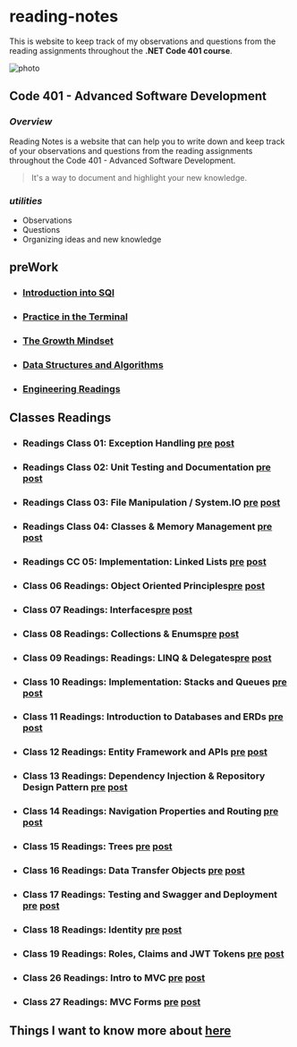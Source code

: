 # reading-notes

This is website to keep track of my observations and questions from the reading assignments throughout the **.NET Code 401 course**.

![photo](https://clockify.me/blog/wp-content/uploads/2021/10/Best-brainstorming-techniques-for-productive-work-cover-min.png)

## Code 401 - Advanced Software Development

### *Overview*

Reading Notes is a website that can help you to write down and keep track of your observations and questions from the reading assignments throughout the Code 401 - Advanced Software Development.

> It's a way to document and highlight your new knowledge.

### *utilities*

- Observations
- Questions
- Organizing ideas and new knowledge

## preWork

- ### [Introduction into SQl](./preWork/Intro%20sql.md)

- ### [Practice in the Terminal](./preWork/Practice%20in%20the%20Terminal.md)

- ### [The Growth Mindset](./preWork/The%20Growth%20Mindset.md)

- ### [Data Structures and Algorithms](./preWork/Data%20Structures%20and%20Algorithms.md)

- ### [Engineering Readings](./preWork/Engineering%20Readings.md)

## Classes Readings

- ### Readings Class 01: Exception Handling [pre](./Classes%20readings/class1/class1-pre.md) [post](./Classes%20readings/class1/class1-post.md)

- ### Readings Class 02: Unit Testing and Documentation [pre](./Classes%20readings/class2/class2-pre.md) [post](./Classes%20readings/class2/class2-post.md)

- ### Readings Class 03: File Manipulation / System.IO [pre](./Classes%20readings/class3/class3-pre.md) [post](./Classes%20readings/class3/class3-post.md)

- ### Readings Class 04: Classes & Memory Management [pre](./Classes%20readings/class4/class4-pre.md) [post](./Classes%20readings/class4/class4-post.md)

- ### Readings CC 05: Implementation: Linked Lists [pre](./Classes%20readings/class5/class5-pre.md) [post](./Classes%20readings/class5/class5-post.md)

- ### Class 06 Readings: Object Oriented Principles[pre](./Classes%20readings/class6/class6-pre.md) [post](./Classes%20readings/class6/class6-post.md)

- ### Class 07 Readings: Interfaces[pre](./Classes%20readings/class7/class7-pre.md) [post](./Classes%20readings/class7/class7-post.md)

- ### Class 08 Readings: Collections & Enums[pre](./Classes%20readings/class8/class8-pre.md) [post](./Classes%20readings/class8/class8-post.md)

- ### Class 09 Readings: Readings: LINQ & Delegates[pre](./Classes%20readings/class9/class9-pre.md) [post](./Classes%20readings/class9/class9-post.md)

- ### Class 10 Readings: Implementation: Stacks and Queues [pre](./Classes%20readings/class9/class9-pre.md) [post](./Classes%20readings/class9/class9-post.md)

- ### Class 11 Readings: Introduction to Databases and ERDs [pre](./Classes%20readings/class11/class11-pre.md) [post](./Classes%20readings/class11/class11-post.md)

- ### Class 12 Readings: Entity Framework and APIs [pre](./Classes%20readings/class12/class12-pre.md) [post](./Classes%20readings/class12/class12-post.md)

- ### Class 13 Readings: Dependency Injection & Repository Design Pattern [pre](./Classes%20readings/class13/class13-pre.md) [post](./Classes%20readings/class13/class13-post.md)

- ### Class 14 Readings: Navigation Properties and Routing [pre](./Classes%20readings/class14/class14-pre.md) [post](./Classes%20readings/class14/class14-post.md)

- ### Class 15 Readings: Trees [pre](./Classes%20readings/class15/class15-pre.md) [post](./Classes%20readings/class15/class15-post.md)

- ### Class 16 Readings: Data Transfer Objects [pre](./Classes%20readings/class16/class16-pre.md) [post](./Classes%20readings/class16/class16-post.md)

- ### Class 17 Readings: Testing and Swagger and Deployment [pre](./Classes%20readings/class17/class17-pre.md) [post](./Classes%20readings/class17/class17-post.md)

- ### Class 18 Readings: Identity [pre](./Classes%20readings/class17/class18-pre.md) [post](./Classes%20readings/class17/class18-post.md)

- ### Class 19 Readings: Roles, Claims and JWT Tokens [pre](./Classes%20readings/class17/class19-pre.md) [post](./Classes%20readings/class17/class19-post.md)

- ### Class 26 Readings:  Intro to MVC [pre](./Classes%20readings/class26/class26-pre.md) [post](./Classes%20readings/class26/class26-post.md)

- ### Class 27 Readings:  MVC Forms [pre](./Classes%20readings/class27/class27-pre.md) [post](./Classes%20readings/class27/class27-post.md)

## Things I want to know more about [here](./preWork/Things%20I%20want%20to%20know%20more%20about.md)
